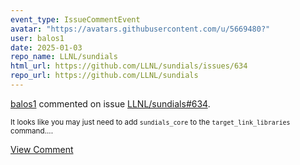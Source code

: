 ```yaml
---
event_type: IssueCommentEvent
avatar: "https://avatars.githubusercontent.com/u/5669480?"
user: balos1
date: 2025-01-03
repo_name: LLNL/sundials
html_url: https://github.com/LLNL/sundials/issues/634
repo_url: https://github.com/LLNL/sundials
---
```


<a href='https://github.com/balos1' target='_blank'>balos1</a> commented on issue <a href='https://github.com/LLNL/sundials/issues/634' target='_blank'>LLNL/sundials#634</a>.

<small>It looks like you may just need to add `sundials_core` to the `target_link_libraries` command....</small>

<a href='https://github.com/LLNL/sundials/issues/634' target='_blank'>View Comment</a>
